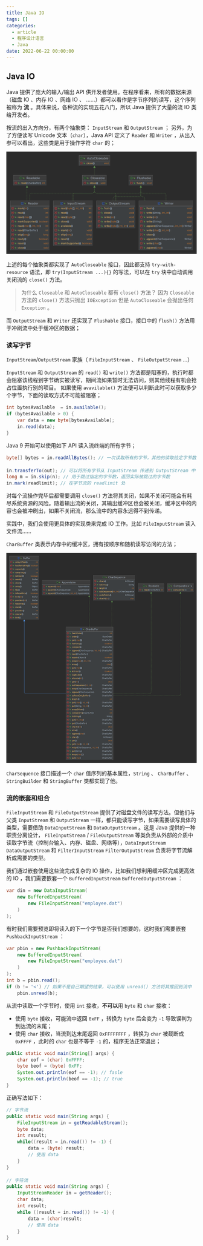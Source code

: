 ```yaml
---
title: Java IO
tags: []
categories:
  - article
  - 程序设计语言
  - Java
date: 2022-06-22 00:00:00
---
```


## Java IO

Java 提供了庞大的输入/输出 API 供开发者使用。在程序看来，所有的数据来源（磁盘 IO 、内存 IO 、网络 IO 、 ……）都可以看作是字节序列的读写，这个序列被称为 **流** 。具体来说，各种流的实现五花八门，所以 Java 提供了大量的流 IO 类给开发者。

按流的出入方向分，有两个抽象类： `InputStream` 和 `OutputStream` ；
另外，为了方便读写 Unicode 文本（`char`），Java API 定义了 `Reader` 和 `Writer` ，从出入参可以看出，这些类是用于操作字符 `char` 的；

![picture 2](../../../../assets/%E7%A8%8B%E5%BA%8F%E8%AE%BE%E8%AE%A1%E8%AF%AD%E8%A8%80/Java/Java%20IO/156ab2410fcc549381cc37ac73843db03da780428721b26b7fd80e5bfc17f84b.png)

上述的每个抽象类都实现了 `AutoCloseable` 接口，因此都支持 `try-with-resource` 语法，即 `try(InputStream ...){}` 的写法，可以在 `try` 块中自动调用关闭流的 `close()` 方法。

> 为什么 `Closeable` 和 `AutoCloseable` 都有 `close()` 方法？
> 因为 `Closeable` 方法的 `close()` 方法只抛出 `IOException` 但是 `AutoCloseable` 会抛出任何 `Exception` 。

而 `OutputStream` 和 `Writer` 还实现了 `Flushable` 接口，接口中的 `flush()` 方法用于冲刷流中处于缓冲区的数据；

### 读写字节

`InputStream`/`OutputStream` 家族（ `FileInputStream` 、 `FileOutputStream` ...）

`InputStream` 和 `OutputStream` 的 `read()` 和 `write()` 方法都是阻塞的，执行时都会阻塞该线程到字节确实被读写，期间流如果暂时无法访问，则其他线程有机会抢占位置执行别的项目。
如果使用 `avavilable()` 方法便可以判断此时可以获取多少个字节，下面的读取方式不可能被阻塞；

```JAVA
int bytesAvailable  = in.available();
if (bytesAvailable > 0) {
    var data = new byte[bytesAvailable];
    in.read(data);
}
```

Java 9 开始可以使用如下 API 读入流终端的所有字节；

```JAVA
byte[] bytes = in.readAllBytes(); // 一次读取所有的字节，其他的读取给定字节数的方法，都是调用 read() 方法，所以每个 InputStream 的子类都只需要重写 read() 方法即可

in.transferTo(out); // 可以将所有字节从 InputStream 传递到 OutputStream 中
long m = in.skip(n); // 用于跳过指定的字节数，返回实际被跳过的字节数
in.mark(readlimit); // 在字节流的 readlimit 处
```

对每个流操作完毕后都需要调用 `close()` 方法将其关闭，如果不关闭可能会有耗尽系统资源的风险。随着输出流的关闭，其输出缓冲区也会被关闭，缓冲区中的内容也会被冲刷出，如果不关闭流，那么流中的内容永远得不到传递。

实践中，我们会使用更具体的实现类来完成 IO 工作。比如 `FileInputStream` 读入文件流……

`CharBuffer` 类表示内存中的缓冲区，拥有按顺序和随机读写访问的方法；

![picture 3](../../../../assets/%E7%A8%8B%E5%BA%8F%E8%AE%BE%E8%AE%A1%E8%AF%AD%E8%A8%80/Java/Java%20IO/24808671026264201c60003800b569f61fd30b7f3d742b0dbe9ff57aa08eb103.png)

`CharSequence` 接口描述一个 `char` 值序列的基本属性，`String` 、 `CharBuffer` 、 `StringBuilder` 和 `StringBuffer` 类都实现了他。

### 流的嵌套和组合

`FileInputStream` 和 `FileOutputStream` 提供了对磁盘文件的读写方法。但他们与父类 `InputStream` 和 `OutputStream` 一样，都只能读写字节，如果需要读写具体的类型，需要借助 `DataInputStream` 和 `DataOutputStream` 。这是 Java 提供的一种职责分离设计， `FileInputStream` / `FileOutputStream` 等类负责从外部的介质中读取字节流（控制台输入、内存、磁盘、网络等），`DataInputStream` `DataOutputStream` 和 `FilterInputStream` `FilterOutputStream` 负责将字节流解析成需要的类型。

我们通过嵌套使用这些流完成复杂的 IO 操作，比如我们想利用缓冲区完成更高效的 IO ，我们需要嵌套一个 `BufferedInputStream` `BufferedOutputStream` ：

```JAVA
var din = new DataInputStream(
    new BufferedInputStream(
        new FileInputStream("employee.dat")
    )
);
```

有时我们需要预览即将读入的下一个字节是否我们想要的，这时我们需要嵌套 `PushbackInputStream` ：

```JAVA
var pbin = new PushbackInputStream(
    new BufferedInputStream(
        new FileInputStream("employee.dat")
    )
);
int b = pbin.read();
if (b != '<') // 如果不是自己期望的结果，可以使用 unread() 方法将其推回到流中
    pbin.unread(b);
```

从流中读取一个字节时，使用 `int` 接收，**不可以**用 `byte` 和 `char` 接收：

- 使用 `byte` 接收，可能流中返回 `0xFF` ，转换为 `byte` 后会变为 `-1` 导致误判为到达流的末尾；
- 使用 `char` 接收，当流到达末尾返回 `0xFFFFFFFF` ，转换为 `char` 被截断成 `0xFFFF` ，此时的 `char` 也是不等于 `-1` 的，程序无法正常退出；

```JAVA
public static void main(String[] args) {
    char eof = (char) 0xFFFF;
    byte beof = (byte) 0xFF;
    System.out.println(eof == -1); // fasle
    System.out.println(beof == -1); // true
}
```

正确写法如下：

```JAVA
// 字节流
public static void main(String args) {
    FileInputStream in = getReadableStream();
    byte data;
    int result;
    while((result = in.read()) != -1) {
        data = (byte) result;
        // 使用 data
    }
}

// 字符流
public static void main(String args) {
    InputStreamReader in = getReader();
    char data;
    int result;
    while ((result = in.read()) != -1) {
        data = (char)result;
        // 使用 data
    }
}
```
